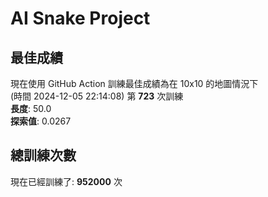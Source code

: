 
# AI Snake Project

## **最佳成績**















































































































































































































































































現在使用 GitHub Action 訓練最佳成績為在 10x10 的地圖情況下  
(時間 2024-12-05 22:14:08) 第 **723** 次訓練  
**長度**: 50.0  
**探索值**: 0.0267































































































































































































































































































































































































































































































































































## 總訓練次數
現在已經訓練了: **952000** 次
